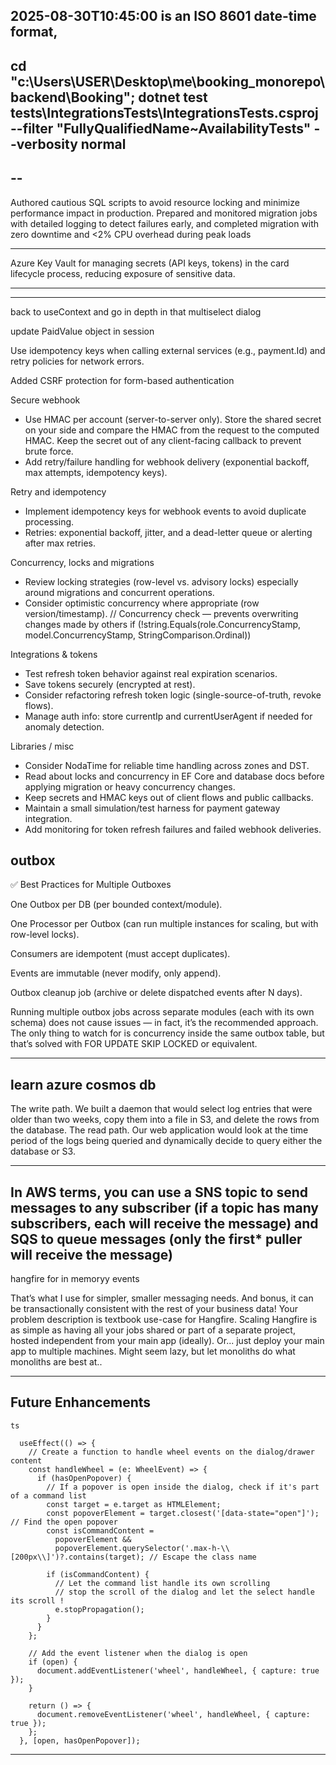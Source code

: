 2025-08-30T10:45:00
is an ISO 8601 date-time format,
--
cd "c:\Users\USER\Desktop\me\booking_monorepo\backend\Booking"; dotnet test tests\IntegrationsTests\IntegrationsTests.csproj --filter "FullyQualifiedName~AvailabilityTests" --verbosity normal
---

## --

Authored cautious SQL scripts to avoid resource locking and minimize performance impact in production. Prepared and monitored migration jobs with detailed logging to detect failures early, and completed migration with zero downtime and <2% CPU overhead during peak loads

---

Azure Key Vault for managing secrets (API keys, tokens) in the card lifecycle process, reducing exposure of sensitive data.

---


---

back to useContext and go in depth in that multiselect dialog

update PaidValue object in session

Use idempotency keys when calling external services (e.g., payment.Id) and retry policies for network errors.

Added CSRF protection for form-based authentication

Secure webhook

- Use HMAC per account (server-to-server only). Store the shared secret on your side and compare the HMAC from the request to the computed HMAC. Keep the secret out of any client-facing callback to prevent brute force.
- Add retry/failure handling for webhook delivery (exponential backoff, max attempts, idempotency keys).

Retry and idempotency

- Implement idempotency keys for webhook events to avoid duplicate processing.
- Retries: exponential backoff, jitter, and a dead-letter queue or alerting after max retries.

Concurrency, locks and migrations

- Review locking strategies (row-level vs. advisory locks) especially around migrations and concurrent operations.
- Consider optimistic concurrency where appropriate (row version/timestamp).
  // Concurrency check — prevents overwriting changes made by others
  if (!string.Equals(role.ConcurrencyStamp, model.ConcurrencyStamp, StringComparison.Ordinal))

Integrations & tokens

- Test refresh token behavior against real expiration scenarios.
- Save tokens securely (encrypted at rest).
- Consider refactoring refresh token logic (single-source-of-truth, revoke flows).
- Manage auth info: store currentIp and currentUserAgent if needed for anomaly detection.

Libraries / misc

- Consider NodaTime for reliable time handling across zones and DST.
- Read about locks and concurrency in EF Core and database docs before applying migration or heavy concurrency changes.
- Keep secrets and HMAC keys out of client flows and public callbacks.
- Maintain a small simulation/test harness for payment gateway integration.
- Add monitoring for token refresh failures and failed webhook deliveries.

## outbox

✅ Best Practices for Multiple Outboxes

One Outbox per DB (per bounded context/module).

One Processor per Outbox (can run multiple instances for scaling, but with row-level locks).

Consumers are idempotent (must accept duplicates).

Events are immutable (never modify, only append).

Outbox cleanup job (archive or delete dispatched events after N days).

Running multiple outbox jobs across separate modules (each with its own schema) does not cause issues — in fact, it’s the recommended approach.
The only thing to watch for is concurrency inside the same outbox table, but that’s solved with FOR UPDATE SKIP LOCKED or equivalent.

---

## learn azure cosmos db

The write path. We built a daemon that would select log entries that were older than two weeks, copy them into a file in S3, and delete the rows from the database.
The read path. Our web application would look at the time period of the logs being queried and dynamically decide to query either the database or S3.

---

## In AWS terms, you can use a SNS topic to send messages to any subscriber (if a topic has many subscribers, each will receive the message) and SQS to queue messages (only the first\* puller will receive the message)

hangfire for in memoryy events

That’s what I use for simpler, smaller messaging needs. And bonus, it can be transactionally consistent with the rest of your business data!
Your problem description is textbook use-case for Hangfire. Scaling Hangfire is as simple as having all your jobs shared or part of a separate project, hosted independent from your main app (ideally). Or... just deploy your main app to multiple machines. Might seem lazy, but let monoliths do what monoliths are best at..


---

## Future Enhancements


```
ts

  useEffect(() => {
    // Create a function to handle wheel events on the dialog/drawer content
    const handleWheel = (e: WheelEvent) => {
      if (hasOpenPopover) {
        // If a popover is open inside the dialog, check if it's part of a command list
        const target = e.target as HTMLElement;
        const popoverElement = target.closest('[data-state="open"]'); // Find the open popover
        const isCommandContent =
          popoverElement &&
          popoverElement.querySelector('.max-h-\\[200px\\]')?.contains(target); // Escape the class name

        if (isCommandContent) {
          // Let the command list handle its own scrolling
          // stop the scroll of the dialog and let the select handle its scroll !
          e.stopPropagation();
        }
      }
    };

    // Add the event listener when the dialog is open
    if (open) {
      document.addEventListener('wheel', handleWheel, { capture: true });
    }

    return () => {
      document.removeEventListener('wheel', handleWheel, { capture: true });
    };
  }, [open, hasOpenPopover]);
```

---

